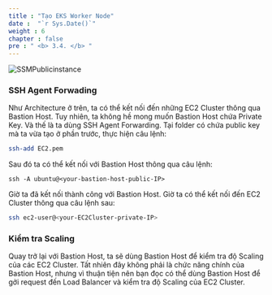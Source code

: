 ```yaml
---
title : "Tạo EKS Worker Node"
date :  "`r Sys.Date()`" 
weight : 6 
chapter : false
pre : " <b> 3.4. </b> "
---
```


![SSMPublicinstance](/images/arc-log.png)
### SSH Agent Forwading

Như Architecture ở trên, ta có thể kết nối đến những EC2 Cluster thông qua Bastion Host. Tuy nhiên, ta không hề mong muốn Bastion Host chứa Private Key. Và thế là ta dùng SSH Agent Forwarding. Tại folder có chứa public key mà ta vừa tạo ở phần trước, thực hiện câu lệnh:

```sh
ssh-add EC2.pem
```

Sau đó ta có thể kết nối với Bastion Host thông qua câu lệnh:

```
ssh -A ubuntu@<your-bastion-host-public-IP>
```

Giờ ta đã kết nối thành công với Bastion Host. Giờ ta có thể kết nối đến EC2 Cluster thông qua câu lệnh sau:

```sh
ssh ec2-user@<your-EC2Cluster-private-IP>
```

### Kiểm tra Scaling

Quay trở lại với Bastion Host, ta sẽ dùng Bastion Host để kiểm tra độ Scaling của các EC2 Cluster. Tất nhiên đây không phải là chức năng chính của Bastion Host, nhưng vì thuận tiện nên bạn đọc có thể dùng Bastion Host để gởi request đến Load Balancer và kiểm tra độ Scaling của EC2 Cluster.

